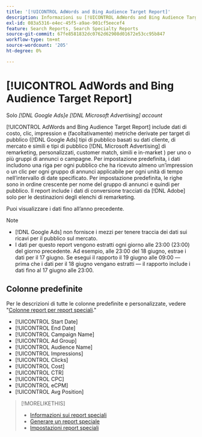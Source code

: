```yaml
---
title: '[!UICONTROL AdWords and Bing Audience Target Report]'
description: Informazioni su [!UICONTROL AdWords and Bing Audience Target Report].
exl-id: 083a5316-e4ec-45f5-a9ae-901cf5eecef4
feature: Search Reports, Search Specialty Reports
source-git-commit: 67fe8581832dc0762d62908d01672e53cc95b847
workflow-type: tm+mt
source-wordcount: '205'
ht-degree: 0%

---
```


# [!UICONTROL AdWords and Bing Audience Target Report]

Solo *[!DNL Google Ads]e [!DNL Microsoft Advertising] account*

[!UICONTROL AdWords and Bing Audience Target Report] include dati di costo, clic, impression e (facoltativamente) metriche derivate per target di pubblico ([!DNL Google Ads] tipi di pubblico basati su dati cliente, di mercato e simili e tipi di pubblico [!DNL Microsoft Advertising] di remarketing, personalizzati, customer match, simili e in-market ) per uno o più gruppi di annunci o campagne. Per impostazione predefinita, i dati includono una riga per ogni pubblico che ha ricevuto almeno un’impression o un clic per ogni gruppo di annunci applicabile per ogni unità di tempo nell’intervallo di date specificato. Per impostazione predefinita, le righe sono in ordine crescente per nome del gruppo di annunci e quindi per pubblico. Il report include i dati di conversione tracciati da [!DNL Adobe] solo per le destinazioni degli elenchi di remarketing.

Puoi visualizzare i dati fino all’anno precedente.

>[!NOTE]
>
>* [!DNL Google Ads] non fornisce i mezzi per tenere traccia dei dati sui ricavi per il pubblico sul mercato.
>* I dati per questo report vengono estratti ogni giorno alle 23:00 (23:00) del giorno precedente. Ad esempio, alle 23:00 del 18 giugno, estrae i dati per il 17 giugno. Se esegui il rapporto il 19 giugno alle 09:00 — prima che i dati per il 18 giugno vengano estratti — il rapporto include i dati fino al 17 giugno alle 23:00.

## Colonne predefinite

Per le descrizioni di tutte le colonne predefinite e personalizzate, vedere &quot;[Colonne report per report speciali](specialty-report-columns.md).&quot;

* [!UICONTROL Start Date]
* [!UICONTROL End Date]
* [!UICONTROL Campaign Name]
* [!UICONTROL Ad Group]
* [!UICONTROL Audience Name]
* [!UICONTROL Impressions]
* [!UICONTROL Clicks]
* [!UICONTROL Cost]
* [!UICONTROL CTR]
* [!UICONTROL CPC]
* [!UICONTROL eCPM]
* [!UICONTROL Avg Position]

>[!MORELIKETHIS]
>
>* [Informazioni sui report speciali](specialty-report-about.md)
>* [Generare un report speciale](specialty-report-generate.md)
>* [Impostazioni report speciali](specialty-report-settings.md)
